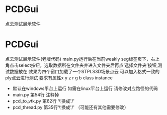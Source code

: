 # PCDGui
点云测试展示软件
# PCDGui
点云测试展示软件(老版代码)
main.py运行后在当前weakly seg标签页下，右上角点击select按钮，选取数据所在文件夹并进入文件夹后再点‘选择文件夹’按钮,测试数据放在
效果为四个窗口加载了一个STPLS3D场景点云
可以加入格式一致的ply点云进行测试 要求有属性x y z r g b class instance


* 默认在windows平台上运行 如需在linux平台上运行 请修改对应路径的代码
* main.py 第54行 注释掉
* pcd_to_vtk.py 第62行 ‘\\’换成'/'
* pcd_thread.py 第35行‘\\’换成'/'
（可能还有其他需要修改）
